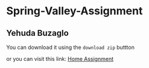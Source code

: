 # Spring-Valley-Assignment 
## Yehuda Buzaglo

You can download it using the ```download zip``` buttton

or you can visit this link:
<a href="http://s-v.jude2go.com">Home Assignment</a>
